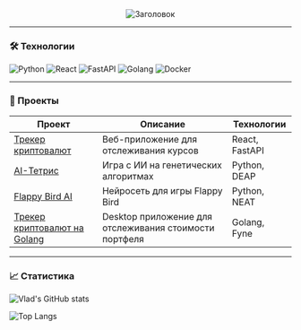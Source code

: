 <div align="center">
  <img src="https://readme-typing-svg.herokuapp.com?font=Fira+Code&size=24&duration=3000&color=2E7D32&center=true&vCenter=true&width=500&lines=Привет,+я+Владислав+Билык;Студент+ТПУ;FullStack+разработчик" alt="Заголовок">
</div>

---

### **🛠️ Технологии**
![Python](https://img.shields.io/badge/-Python-2E7D32?logo=python&logoColor=white)
![React](https://img.shields.io/badge/-React-2E7D32?logo=react&logoColor=white)
![FastAPI](https://img.shields.io/badge/-FastAPI-2E7D32?logo=fastapi&logoColor=white)
![Golang](https://img.shields.io/badge/-Golang-2E7D32?logo=go&logoColor=white)
![Docker](https://img.shields.io/badge/-Docker-2E7D32?logo=docker&logoColor=white)

---

### **📁 Проекты**
| Проект | Описание | Технологии |
|--------|----------|------------|
| [Трекер криптовалют](https://github.com/vladbily/crypto) | Веб-приложение для отслеживания курсов | React, FastAPI |
| [AI-Тетрис](https://github.com/flexyw1be/AI-tetris) | Игра с ИИ на генетических алгоритмах | Python, DEAP |
| [Flappy Bird AI](https://github.com/vladbily/AI_BEBRA_IS_TRYING_TO_STAY_ALIVE_1) | Нейросеть для игры Flappy Bird | Python, NEAT |
| [Трекер криптовалют на Golang](https://github.com/vladbily/TOKENS_KEEPER) | Desktop приложение для отслеживания стоимости портфеля | Golang, Fyne |

---

### **📈 Статистика**
![Vlad's GitHub stats](https://github-readme-stats.vercel.app/api?username=vladbily&show_icons=true&theme=vue&title_color=2E7D32&icon_color=43A047)

![Top Langs](https://github-readme-stats.vercel.app/api/top-langs/?username=vladbily&layout=compact&theme=vue&title_color=2E7D32)
